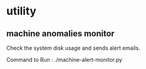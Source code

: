 # utility

## machine anomalies monitor
Check the system disk usage and sends alert emails.

Command to Run : ./machine-alert-monitor.py

